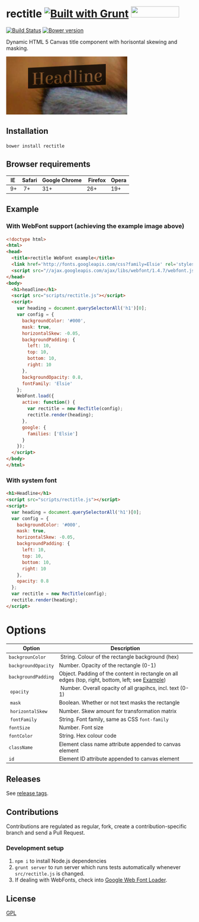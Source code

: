 # rectitle  [![Built with Grunt](https://cdn.gruntjs.com/builtwith.png)](http://gruntjs.com/) <img src="//benschwarz.github.io/bower-badges/badge@2x.png" width="130" height="30">
[![Build Status](http://img.shields.io/travis/interactive-pioneers/rectitle.svg)](https://travis-ci.org/interactive-pioneers/rectitle) [![Bower version](https://badge.fury.io/bo/rectitle.png)](http://badge.fury.io/bo/rectitle)

Dynamic HTML 5 Canvas title component with horisontal skewing and masking.

<img src="app/images/example-headline@2x.png" alt="Example headline" width="327" height="156">

## Installation
`bower install rectitle`

## Browser requirements

| IE | Safari | Google Chrome | Firefox | Opera |
|----|--------|---------------|---------|-------|
| 9+ | 7+   | 31+           | 26+      | 19+    |

## Example
### With WebFont support (achieving the example image above)
```html
<!doctype html>
<html>
<head>
  <title>rectitle WebFont example</title>
  <link href='http://fonts.googleapis.com/css?family=Elsie' rel='stylesheet' type='text/css'>
  <script src="//ajax.googleapis.com/ajax/libs/webfont/1.4.7/webfont.js"></script>
</head>
<body>
  <h1>headline</h1>
  <script src="scripts/rectitle.js"></script>
  <script>
    var heading = document.querySelectorAll('h1')[0];
    var config = {
      backgroundColor: '#000',
      mask: true,
      horizontalSkew: -0.05,
      backgroundPadding: {
        left: 10,
        top: 10,
        bottom: 10,
        right: 10
      },
      backgroundOpacity: 0.8,
      fontFamily: 'Elsie'
    };
    WebFont.load({
      active: function() {
        var rectitle = new RecTitle(config);
        rectitle.render(heading);
      },
      google: {
        families: ['Elsie']
      }
    });
  </script>
</body>
</html>
```

### With system font
```html
<h1>Headline</h1>
<script src="scripts/rectitle.js"></script>
<script>
  var heading = document.querySelectorAll('h1')[0];
  var config = {
    backgroundColor: '#000',
    mask: true,
    horizontalSkew: -0.05,
    backgroundPadding: {
      left: 10,
      top: 10,
      bottom: 10,
      right: 10
    },
    opacity: 0.8
  };
  var rectitle = new RecTitle(config);
  rectitle.render(heading);
</script>
```

# Options

| Option | Description |
|--------|-------------|
| `backgrounColor` | String. Colour of the rectangle background (hex) |
| `backgroundOpacity` | Number. Opacity of the rectangle (0-1) |
| `backgroundPadding` | Object. Padding of the content in rectangle on all edges (top, right, bottom, left; see [Example](#example)) |
| `opacity` | Number. Overall opacity of all grapihcs, incl. text (0-1) |
| `mask` | Boolean. Whether or not text masks the rectangle |
| `horizontalSkew` | Number. Skew amount for transformation matrix |
| `fontFamily` | String. Font family, same as CSS `font-family` |
| `fontSize` | Number. Font size |
| `fontColor` | String. Hex colour code |
| `className` | Element class name attribute appended to canvas element |
| `id` | Element ID attribute appended to canvas element |

## Releases
See [release tags](https://github.com/interactive-pioneers/rectitle/releases).

## Contributions
Contributions are regulated as regular, fork, create a contribution-specific branch and send a Pull Request.
### Development setup
1. `npm i` to install Node.js dependencies
2. `grunt server` to run server which runs tests automatically whenever `src/rectitle.js` is changed.
3. If dealing with WebFonts, check into [Google Web Font Loader](http://developers.google.com/fonts/docs/webfont_loader).

## License
[GPL](https://raw.githubusercontent.com/interactive-pioneers/rectitle/master/LICENSE)
